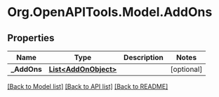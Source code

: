
# Org.OpenAPITools.Model.AddOns

## Properties

Name | Type | Description | Notes
------------ | ------------- | ------------- | -------------
**_AddOns** | [**List&lt;AddOnObject&gt;**](AddOnObject.md) |  | [optional] 

[[Back to Model list]](../README.md#documentation-for-models)
[[Back to API list]](../README.md#documentation-for-api-endpoints)
[[Back to README]](../README.md)

